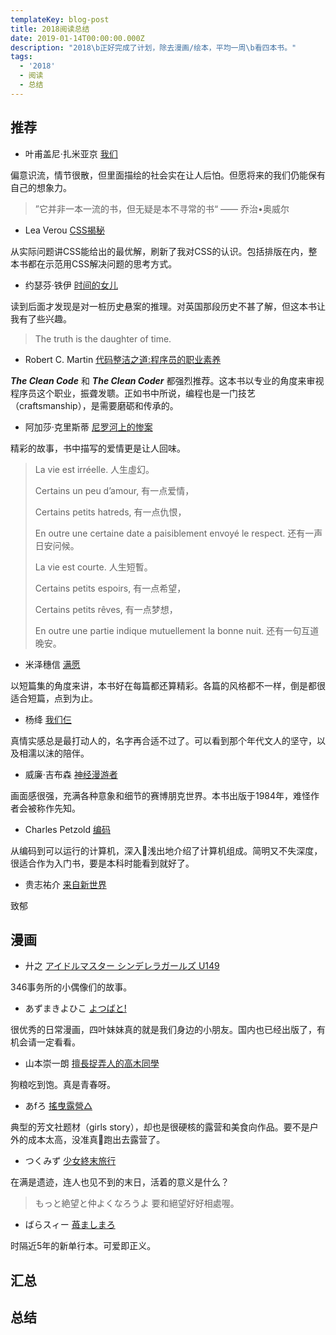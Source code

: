 ```yaml
---
templateKey: blog-post
title: 2018阅读总结
date: 2019-01-14T00:00:00.000Z
description: "2018\b正好完成了计划，除去漫画/绘本，平均一周\b看四本书。"
tags:
  - '2018'
  - 阅读
  - 总结
---
```

## 推荐

* 叶甫盖尼·扎米亚京 [我们](https://book.douban.com/subject/26879595/)

偏意识流，情节很散，但里面描绘的社会实在让人后怕。但愿将来的我们仍能保有自己的想象力。

> ”它并非一本一流的书，但无疑是本不寻常的书“ —— 乔治•奥威尔

* Lea Verou [CSS揭秘](https://book.douban.com/subject/26745943/)

从实际问题讲CSS能给出的最优解，刷新了我对CSS的认识。包括排版在内，整本书都在示范用CSS解决问题的思考方式。

* 约瑟芬·铁伊 [时间的女儿](https://book.douban.com/subject/26824370/)

读到后面才发现是对一桩历史悬案的推理。对英国那段历史不甚了解，但这本书让我有了些兴趣。

> The truth is the daughter of time.

* Robert C. Martin [代码整洁之道:程序员的职业素养](https://book.douban.com/subject/26919457/)

_**The Clean Code**_ 和 _**The Clean Coder**_ 都强烈推荐。这本书以专业的角度来审视程序员这个职业，振聋发聩。正如书中所说，编程也是一门技艺（craftsmanship），是需要磨砺和传承的。

* 阿加莎·克里斯蒂 [尼罗河上的惨案](https://book.douban.com/subject/25697546/)

精彩的故事，书中描写的爱情更是让人回味。

> La vie est irréelle.
> 人生虛幻。
>
> Certains un peu d’amour,
> 有一点爱情，
>
> Certains petits hatreds,
> 有一点仇恨，
>
> En outre une certaine date a paisiblement envoyé le respect.
> 还有一声日安问候。
>
> La vie est courte.
> 人生短暫。
>
> Certains petits espoirs,
> 有一点希望，
>
> Certains petits rêves,
> 有一点梦想，
>
> En outre une partie indique mutuellement la bonne nuit.
> 还有一句互道晚安。

* 米泽穗信 [满愿](https://book.douban.com/subject/26608084/)

以短篇集的角度来讲，本书好在每篇都还算精彩。各篇的风格都不一样，倒是都很适合短篇，点到为止。

* 杨绛 [我们仨](https://book.douban.com/subject/1023045/)

真情实感总是最打动人的，名字再合适不过了。可以看到那个年代文人的坚守，以及相濡以沫的陪伴。

* 威廉·吉布森 [神经漫游者](https://book.douban.com/subject/24107596/)

画面感很强，充满各种意象和细节的赛博朋克世界。本书出版于1984年，难怪作者会被称作先知。

* Charles Petzold [编码](https://book.douban.com/subject/4822685/)

从编码到可以运行的计算机，深入浅出地介绍了计算机组成。简明又不失深度，很适合作为入门书，要是本科时能看到就好了。

* 贵志祐介 [来自新世界](https://book.douban.com/subject/25752955/)

致郁

## 漫画

* 廾之 [アイドルマスター シンデレラガールズ U149](https://cycomi.com/fw/cycomibrowser/chapter/title/46)

346事务所的小偶像们的故事。

* あずまきよひこ [よつばと!](https://book.douban.com/series/13430)

很优秀的日常漫画，四叶妹妹真的就是我们身边的小朋友。国内也已经出版了，有机会请一定看看。

* 山本崇一朗 [擅長捉弄人的高木同學](https://book.douban.com/series/37823)

狗粮吃到饱。真是青春呀。

* あfろ [搖曳露營△](https://book.douban.com/series/42340)

典型的芳文社题材（girls story），却也是很硬核的露营和美食向作品。要不是户外的成本太高，没准真跑出去露营了。

* つくみず [少女終末旅行](https://book.douban.com/series/40616)

在满是遗迹，连人也见不到的末日，活着的意义是什么？

> もっと絶望と仲よくなろうよ 要和絕望好好相處喔。

* ばらスィー [苺ましまろ](https://book.douban.com/series/14848)

时隔近5年的新单行本。可爱即正义。

## 汇总

## 总结
